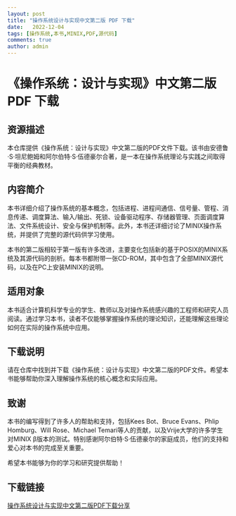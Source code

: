 ```yaml
---
layout: post
title: "操作系统设计与实现中文第二版 PDF 下载"
date:   2022-12-04
tags: [操作系统,本书,MINIX,PDF,源代码]
comments: true
author: admin
---
```

# 《操作系统：设计与实现》中文第二版 PDF 下载

## 资源描述

本仓库提供《操作系统：设计与实现》中文第二版的PDF文件下载。该书由安德鲁·S·坦尼鲍姆和阿尔伯特·S·伍德豪尔合著，是一本在操作系统理论与实践之间取得平衡的经典教材。

## 内容简介

本书详细介绍了操作系统的基本概念，包括进程、进程间通信、信号量、管程、消息传递、调度算法、输入/输出、死锁、设备驱动程序、存储器管理、页面调度算法、文件系统设计、安全与保护机制等。此外，本书还详细讨论了MINIX操作系统，并提供了完整的源代码供学习使用。

本书的第二版相较于第一版有许多改进，主要变化包括新的基于POSIX的MINIX系统及其源代码的剖析。每本书都附带一张CD-ROM，其中包含了全部MINIX源代码，以及在PC上安装MINIX的说明。

## 适用对象

本书适合计算机科学专业的学生、教师以及对操作系统感兴趣的工程师和研究人员阅读。通过学习本书，读者不仅能够掌握操作系统的理论知识，还能理解这些理论如何在实际的操作系统中应用。

## 下载说明

请在仓库中找到并下载《操作系统：设计与实现》中文第二版的PDF文件。希望本书能够帮助你深入理解操作系统的核心概念和实际应用。

## 致谢

本书的编写得到了许多人的帮助和支持，包括Kees Bot、Bruce Evans、Phlip Homburg、Will Rose、Michael Temari等人的贡献，以及Vrije大学的许多学生对MINIX β版本的测试。特别感谢阿尔伯特·S·伍德豪尔的家庭成员，他们的支持和爱心对本书的完成至关重要。

希望本书能够为你的学习和研究提供帮助！

## 下载链接

[操作系统设计与实现中文第二版PDF下载分享](https://pan.quark.cn/s/b040bbcc620c)